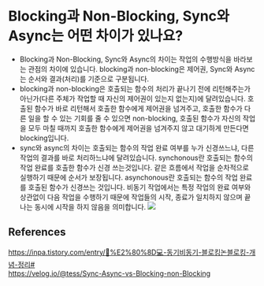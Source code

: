# Blocking과 Non-Blocking, Sync와 Async는 어떤 차이가 있나요?

- Blocking과 Non-Blocking, Sync와 Async의 차이는 작업의 수행방식을 바라보는 관점의 차이에 있습니다. blocking과 non-blocking은 제어권, Sync와 Async는 순서와 결과(처리)를 기준으로 구분됩니다.
- blocking과 non-blocking은 호출되는 함수의 처리가 끝나기 전에 리턴해주는가 아닌가(다른 주체가 작업할 때 자신의 제어권이 있는지 없는지)에 달려있습니다. 호출된 함수가 바로 리턴해서 호출한 함수에게 제어권을 넘겨주고, 호출한 함수가 다른 일을 할 수 있는 기회를 줄 수 있으면 non-blocking, 호출된 함수가 자신의 작업을 모두 마칠 때까지 호출한 함수에게 제어권을 넘겨주지 않고 대기하게 만든다면 blocking입니다.
- sync와 async의 차이는 호출되는 함수의 작업 완료 여부를 누가 신경쓰느냐, 다른 작업의 결과를 바로 처리하느냐에 달려있습니다. synchonous란 호출되는 함수의 작업 완료를 호출한 함수가 신경 쓰는것입니다. 같은 흐름에서 작업을 순차적으로 실행하기 때문에 순서가 보장됩니다. asynchonous란 호출되는 함수의 작업 완료를 호출된 함수가 신경쓰는 것입니다. 비동기 작업에서는 특정 작업의 완료 여부와 상관없이 다음 작업을 수행하기 때문에 작업들의 시작, 종료가 일치하지 않으며 끝나는 동시에 시작을 하지 않음을 의미합니다.
  [![](https://img1.daumcdn.net/thumb/R1280x0/?scode=mtistory2&fname=https%3A%2F%2Fblog.kakaocdn.net%2Fdn%2FcjbtU6%2FbtrLuwNTu8L%2FV8EJ8wqKeXDKkx4YyPW4k1%2Fimg.png)
  ](https://velog.io/@tess/Sync-Async-vs-Blocking-non-Blocking)

## References

https://inpa.tistory.com/entry/👩%E2%80%8D💻-동기비동기-블로킹논블로킹-개념-정리# <br/>
https://velog.io/@tess/Sync-Async-vs-Blocking-non-Blocking
